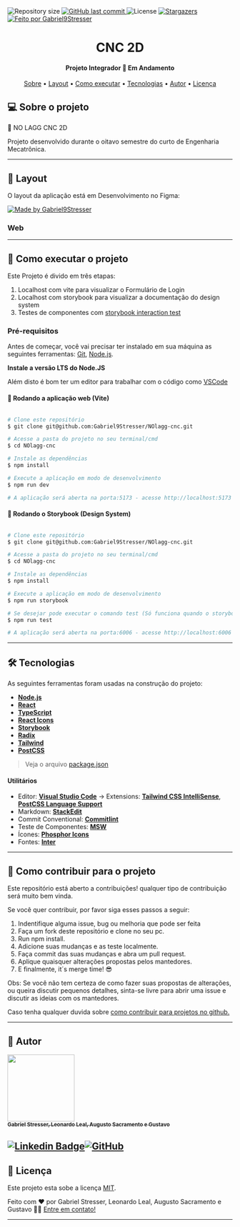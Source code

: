 ﻿ <img alt="Repository size" src="https://img.shields.io/github/repo-size/Gabriel9Stresser/NOlagg-cnc">
  
  <a href="https://github.com/Gabriel9Stresser/NOlagg-cnc/commits/master">
    <img alt="GitHub last commit" src="https://img.shields.io/github/last-commit/Gabriel9Stresser/NOlagg-cnc">
  </a>
    
   <img alt="License" src="https://img.shields.io/badge/license-MIT-brightgreen">
   <a href="https://github.com/Gabriel9Stresser/NOlagg-cnc/stargazers">
    <img alt="Stargazers" src="https://img.shields.io/github/stars/Gabriel9Stresser/NOlagg-cnc?style=social">
  </a>
 <br>
  <a href="https://www.linkedin.com/in/gabriel-augusto-soler-stresser-366719100/">
    <img alt="Feito por Gabriel9Stresser" src="https://img.shields.io/badge/feito%20por-Gabriel9Stresser-%237519C1">
 </a>

<h1 align="center">
    CNC 2D
</h1>

<h4 align="center"> 
	  Projeto Integrador 🚀 Em Andamento  
</h4>

<p align="center">
 <a href="#-sobre-o-projeto">Sobre</a> •
 <a href="#-layout">Layout</a> • 
 <a href="#-como-executar-o-projeto">Como executar</a> • 
 <a href="#-tecnologias">Tecnologias</a> • 
 <a href="#-autor">Autor</a> • 
 <a href="#user-content--licença">Licença</a>
</p>


## 💻 Sobre o projeto

📔 NO LAGG CNC 2D


Projeto desenvolvido durante o oitavo semestre do curto de Engenharia Mecatrônica.


---

## 🎨 Layout

O layout da aplicação está em Desenvolvimento no Figma:

<a href="https://www.figma.com/file/UT1l6W7CnEmH2IiwoS1Mqa/Ignite_Lab?node-id=0%3A1">
  <img alt="Made by Gabriel9Stresser" src="https://img.shields.io/badge/Acessar%20Layout%20-Figma-%2304D361">
</a>


### Web
<!-- 
<p align="center" style="display: flex; align-items: flex-start; justify-content: center;">
  <img alt="Ignite Lab" title="#IgniteLab" src="./src/assets/Web_view.png" width="375px">

  <img alt="Ignite Lab" title="#IgniteLab" src="./src/assets/web_login.png" width="400px">
</p> -->

<!-- 
<a href="https://code-lab.vercel.app/">Clique aqui para visualizar o formulário</a>

<br>

<a href="https://Gabriel9Stresser.github.io/NOlagg-cnc/">Clique aqui para visualizar o Storybook</a> -->


---

## 🚀 Como executar o projeto

Este Projeto é divido em três etapas:
1. Localhost com vite para visualizar o Formulário de Login
2. Localhost com storybook para visualizar a documentação do design system
3. Testes de componentes com [storybook interaction test](https://www.npmjs.com/package/@storybook/addon-interactions)

### Pré-requisitos

Antes de começar, você vai precisar ter instalado em sua máquina as seguintes ferramentas:
[Git](https://git-scm.com), [Node.js](https://nodejs.org/en/).

**Instale a versão LTS do Node.JS** 
 
Além disto é bom ter um editor para trabalhar com o código como [VSCode](https://code.visualstudio.com/)


#### 🧭 Rodando a aplicação web (Vite)

```bash

# Clone este repositório
$ git clone git@github.com:Gabriel9Stresser/NOlagg-cnc.git

# Acesse a pasta do projeto no seu terminal/cmd
$ cd NOlagg-cnc

# Instale as dependências
$ npm install

# Execute a aplicação em modo de desenvolvimento
$ npm run dev

# A aplicação será aberta na porta:5173 - acesse http://localhost:5173

```
#### 🧭 Rodando o Storybook (Design System)

```bash

# Clone este repositório
$ git clone git@github.com:Gabriel9Stresser/NOlagg-cnc.git

# Acesse a pasta do projeto no seu terminal/cmd
$ cd NOlagg-cnc

# Instale as dependências
$ npm install

# Execute a aplicação em modo de desenvolvimento
$ npm run storybook

# Se desejar pode executar o comando test (Só funciona quando o storybook está aberto no localhost)
$ npm run test

# A aplicação será aberta na porta:6006 - acesse http://localhost:6006

```


---

## 🛠 Tecnologias

As seguintes ferramentas foram usadas na construção do projeto:

-   **[Node.js](https://nodejs.org/en/)**
-   **[React](https://pt-br.reactjs.org/)**
-   **[TypeScript](https://www.typescriptlang.org/)**
-   **[React Icons](https://react-icons.github.io/react-icons/)**
-   **[Storybook](https://storybook.js.org/)**
-   **[Radix](https://www.radix-ui.com/)**
-   **[Tailwind](https://tailwindcss.com/)**
-   **[PostCSS](https://postcss.org/)**

> Veja o arquivo  [package.json](https://github.com/Gabriel9Stresser/NOlagg-cnc/blob/main/package.json)

#### [](https://github.com/Gabriel9Stresser/NOlagg-cnc#utilit%C3%A1rios)**Utilitários**

<!-- -   Protótipo:  **[Figma](https://www.figma.com/)**  →  **[Protótipo (Ignite Lab - Design System)](https://www.figma.com/file/UT1l6W7CnEmH2IiwoS1Mqa/Ignite_Lab)** -->
-   Editor:  **[Visual Studio Code](https://code.visualstudio.com/)**  → Extensions:  **[Tailwind CSS IntelliSense](https://marketplace.visualstudio.com/items?itemName=bradlc.vscode-tailwindcss)**, **[PostCSS Language Support](https://marketplace.visualstudio.com/items?itemName=csstools.postcss)**
-   Markdown:  **[StackEdit](https://stackedit.io/)**
-   Commit Conventional:  **[Commitlint](https://github.com/conventional-changelog/commitlint)**
-   Teste de Componentes:  **[MSW](https://mswjs.io/)**
-   Ícones:  **[Phosphor Icons](https://phosphoricons.com/?ref=madewithreactjs.com)**
-   Fontes:  **[Inter](https://fonts.google.com/specimen/Inter)**


---


## 💪 Como contribuir para o projeto

Este repositório está aberto a contribuições! qualquer tipo de contribuição será muito bem vinda.

Se você quer contribuir, por favor siga esses passos a seguir:

1. Indentifique alguma issue, bug ou melhoria que pode ser feita
2. Faça um fork deste repositório e clone no seu pc.
3. Run npm install.
4. Adicione suas mudanças e as teste localmente.
5. Faça commit das suas mudanças e abra um pull request.
6. Aplique quaisquer alterações propostas pelos mantedores.
7. E finalmente, it´s merge time! 😎

Obs: Se você não tem certeza de como fazer suas propostas de alterações, ou queira discutir pequenos detalhes, sinta-se livre para abrir uma issue e discutir as ideias com os mantedores.

Caso tenha qualquer duvida sobre <a href="https://docs.github.com/pt/get-started/quickstart/contributing-to-projects">como contribuir para projetos no github.</a>

---

## 🦸 Autor
 
<a href="https://github.com/Gabriel9Stresser">
 <img  src="https://avatars.githubusercontent.com/u/65667183?s=400&u=c698f4af73fd6a9161dab1769b6ab7824f014935&v=4" width="150px;" alt=""/>
 <br>
 <sub><b>Gabriel Stresser, Leonardo Leal, Augusto Sacramento e Gustavo</b></sub></a>
 

 
 [![Linkedin Badge](https://img.shields.io/badge/-LinkedIn-blue?style=flat-square&logo=Linkedin&logoColor=white&link=https://www.linkedin.com/in/gabriel-augusto-soler-stresser-366719100/)](https://www.linkedin.com/in/gabriel-augusto-soler-stresser-366719100/)[![GitHub](https://img.shields.io/badge/GitHub-%23121011.svg?style=flat-squarew&logo=github&logoColor=white%link=https://github.com/Gabriel9Stresser)](https://github.com/Gabriel9Stresser)
<br>
---

## 📝 Licença

Este projeto esta sobe a licença [MIT](./LICENSE).

Feito com ❤️ por Gabriel Stresser, Leonardo Leal, Augusto Sacramento e Gustavo 👋🏽 [Entre em contato!](https://www.linkedin.com/in/gabriel-augusto-soler-stresser-366719100/)

---
